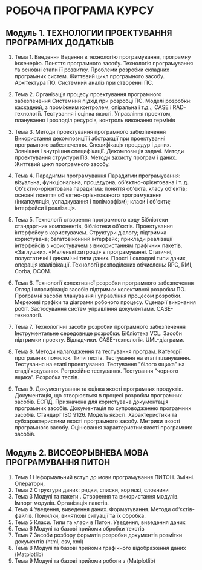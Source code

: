# РОБОЧА ПРОГРАМА КУРСУ
## Модуль 1. ТЕХНОЛОГИИ ПРОЕКТУВАННЯ ПРОГРАМНИХ ДОДАТКЫВ
1. Тема 1. Введення
Ведення в технологію програмування, програмну інженерію. Поняття програмного засобу. Технологія програмування та основні етапи її розвитку. Проблеми розробки складних програмних систем. Життєвий цикл програмного засобу. Архітектура ПО. Системний аналіз при створенні ПС.
1. Тема 2. Організація процесу проектування програмного забезпечення
Системний підхід при розробці ПС. Моделі розробки: каскадний, з проміжним контролем, спіральна і т.д .; СASE і RAD-технології. Тестування і оцінка якості. Управління проектом, планування і розподіл ресурсів, контроль виконання термінів
1. Тема 3. Методи проектування програмного забезпечення
Використання декомпозиції і абстракції при проектуванні програмного забезпечення. Специфікація процедур і даних. Зовнішня і внутрішня специфікації. Декомпозиція задачі. Методи проектування структури ПЗ. Методи захисту програм і даних. Життєвий цикл програмного засобу.
1. Тема 4.  Парадигми програмування
Парадигми програмування: візуальна, функціональна, процедурна, об'єктно-орієнтована і т. д. Об'єктно-орієнтована парадигма: поняття об'єкта, класу об'єктів; основні поняття об'єктно-орієнтованого програмування (інкапсуляція, успадкування і поліморфізм); класи і об'єкти; інтерфейси і реалізація.
1. Тема 5.  Технології створення програмного коду 
Бібліотеки стандартних компонентів, бібліотеки об'єктів. Проектування інтерфейсу з користувачем. Структури діалогу; підтримка користувача; багатовіконний інтерфейс; приклади реалізації інтерфейсів з користувачем з використанням графічних пакетів. «Заглушки». «Маленькі хитрощі» в програмуванні. 
Статичні, полустатичні і динамічні типи даних. Прості і складові типи даних, операція кваліфікації. Технології розподілених обчислень: RPC, RMI, Corba, DCOM.
1. Тема 6. Технології колективної розробки програмного забезпечення
Огляд і класифікація засобів підтримки колективної розробки ПО. Програмні засоби планування і управління процесом розробки. Мережеві графіки та діаграми робочого процесу. Сценарії виконання робіт. Застосування систем управління документами. CASE-технології.

1. Тема 7. Технологічні засоби розробки програмного забезпечення
Інструментальне середовище розробки. Бібліотека VCL. Засоби підтримки проекту. Відладчики. CASE-технологія. UML-діаграми.

1. Тема 8. Методи налагодження та тестування програм.
Категорії програмних помилок. Типи тестів. Тестування на етапі планування. Тестування на етапі проектування. Тестування "білого ящика" на стадії кодування. Регресійне тестування. Тестування "чорного ящика". Розробка тестів.

1. Тема 9. Документування та оцінка якості програмних продуктів.
Документація, що створюється в процесі розробки програмних засобів. ЕСПД. Призначена для користувача документація програмних засобів. Документація по супроводженню програмних засобів. Стандарт ISO 9126. Модель якості. Характеристики та субхарактеристики якості програмного засобу. Метрики якості програмного засобу. Оцінювання характеристик якості програмних засобів.
## Модуль 2. ВИСОЕОРЫВНЕВА МОВА ПРОГРАМУВАННЯ ПИТОН
1. Тема 1     Неформальний вступ до мови програмування ПИТОН.  Змінні. Оператори, 
1. Тема 2   Структури даних: рядки, списки, кортежі, словники
1. Тема 3   Модулі та пакети . Створення та використання модулів. Імпорт модулів. Організація пакетів.
1. Тема 4   Уведення, виведення даних. Форматування. Методи об’єктів-файлів. Помилки, виняткові ситуації та їх обробка.
1. Тема 5   Класи. Типи та класи в Питон. Уведення, виведення даних
1. Тема 6  Модулі та базові прийоми обробки текстів
1. Тема 7 Засоби розбору форматів розробки документів розмітки документів (html, csv, xml)
1. Тема 8 Модулі та базові прийоми графічного відображення даних (Matplotlib)
1. Тема 9 Модулі та базові прийоми роботи  з (Matplotlib)
